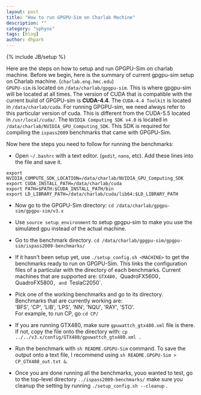 ```yaml
---
layout: post
title: "How to run GPGPU-Sim on Charlab Machine"
description: ""
category: "sphynx"
tags: [blog]
author: dhpark
---
```

{% include JB/setup %}

Here are the steps on how to setup and run GPGPU-Sim on charlab machine.
Before we begin, here is the summary of current gpgpu-sim setup on Charlab machine. (`charlab.eng.hmc.edu`)  
`GPGPU-sim` is located on `/data/charlab/gpgpu-sim`. This is where gpgpu-sim will be located at all times. The version of CUDA that is compatible with the current build of GPGPU-sim is **CUDA-4.4**. The `CUDA-4.4 Toolkit` is located in `/data/charlab/cuda`. For running GPGPU-sim, we need always refer to this particular version of cuda. This is different from the CUDA-5.5 located in `/usr/local/cuda/`. The `NVIDIA Computing SDK v4.0` is located in `/data/charlab/NVIDIA_GPU_Computing_SDK`. This SDK is required for compiling the `ispass2009` benchmarks that came with GPGPU-Sim.  

Now here the steps you need to follow for running the benchmarks:  
* Open `~/.bashrc` with a text editor. (`gedit`, `nano`, etc). Add these lines into the file and save it.
```
export NVIDIA_COMPUTE_SDK_LOCATION=/data/charlab/NVIDIA_GPU_Computing_SDK  
export CUDA_INSTALL_PATH=/data/charlab/cuda  
export PATH=$PATH:$CUDA_INSTALL_PATH/bin  
export LD_LIBRARY_PATH=/data/charlab/cuda/lib64:$LD_LIBRARY_PATH  
```
* Now go to the GPGPU-Sim directory: `cd /data/charlab/gpgpu-sim/gpgpu-sim/v3.x`  

* Use `source setup_environment` to setup gpgpu-sim to make you use the simulated gpu instead of the actual machine.

* Go to the benchmark directory. `cd /data/charlab/gpgpu-sim/gpgpu-sim/ispass2009-benchmarks/`  

* If it hasn't been setup yet, use `./setup_config.sh <MACHINE>` to get the benchmarks ready to run on GPGPU-Sim. This links the configuration files of a particular <MACHINE> with the directory of each benchmarks. Current machines that are supported are: `GTX480, `QuadroFX5600`, `QuadroFX5800`, and `TeslaC2050`.  

* Pick one of the working benchmarks and go to its directory. Benchmarks that are currently working are:  
'BFS', 'CP', 'LIB', 'LPS', 'NN', 'NQU', 'RAY', 'STO'.  
For example, to run CP, go `cd CP/`

* If you are running GTX480, make sure `gpuwattch_gtx480.xml` file is there. If not, copy the file onto the directory with: `cp ../../v3.x/config/GTX480/gpuwattch_gtx480.xml . `

* Run the benchmark with `sh README.GPGPU-Sim` command. To save the output onto a text file, I recommend using `sh README.GPGPU-Sim > CP_GTX480_out.txt &`. 

* Once you are done running all the benchmarks, youo wanted to test, go to the top-level directory `../ispass2009-benchmarks/` make sure you cleanup the setting by running `./setup_config.sh --cleanup` .













